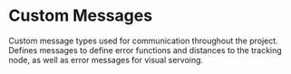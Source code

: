 # Custom Messages
Custom message types used for communication throughout the project. Defines messages to define error functions and distances to the tracking node, as well as error messages for visual servoing.
